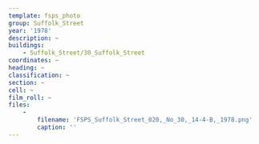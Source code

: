 ```yaml
---
template: fsps_photo
group: Suffolk_Street
year: '1978'
description: ~
buildings:
    - Suffolk_Street/30_Suffolk_Street
coordinates: ~
heading: ~
classification: ~
section: ~
cell: ~
film_roll: ~
files:
    -
        filename: 'FSPS_Suffolk_Street_020,_No_30,_14-4-B,_1978.png'
        caption: ''
---
```

